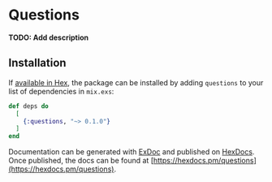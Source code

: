 # Questions

**TODO: Add description**

## Installation

If [available in Hex](https://hex.pm/docs/publish), the package can be installed
by adding `questions` to your list of dependencies in `mix.exs`:

```elixir
def deps do
  [
    {:questions, "~> 0.1.0"}
  ]
end
```

Documentation can be generated with [ExDoc](https://github.com/elixir-lang/ex_doc)
and published on [HexDocs](https://hexdocs.pm). Once published, the docs can
be found at [https://hexdocs.pm/questions](https://hexdocs.pm/questions).

